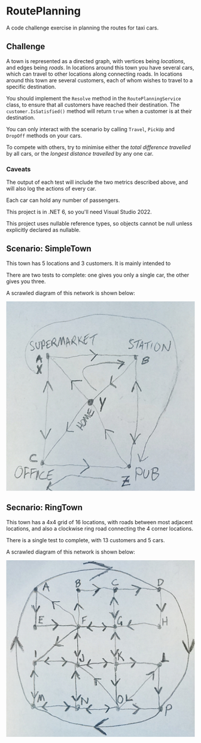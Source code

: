 # RoutePlanning

A code challenge exercise in planning the routes for taxi cars.

## Challenge
A town is represented as a directed graph, with vertices being _locations_, and edges being _roads_.
In locations around this town you have several cars, which can travel to other locations along connecting roads.
In locations around this town are several customers, each of whom wishes to travel to a specific destination.

You should implement the `Resolve` method in the `RoutePlanningService` class, to ensure that all customers have reached their destination. The `customer.IsSatisfied()` method will return `true` when a customer is at their destination.

You can only interact with the scenario by calling `Travel`, `PickUp` and `DropOff` methods on your cars.

To compete with others, try to minimise either the _total difference travelled_ by all cars, or the _longest distance travelled_ by any one car.

### Caveats
The output of each test will include the two metrics described above, and will also log the actions of every car.

Each car can hold any number of passengers.

This project is in .NET 6, so you'll need Visual Studio 2022.

This project uses nullable reference types, so objects cannot be null unless explicitly declared as nullable.

## Scenario: SimpleTown

This town has 5 locations and 3 customers. It is mainly intended to 

There are two tests to complete: one gives you only a single car, the other gives you three.

A scrawled diagram of this network is shown below:

<img src="SimpleTown.jpg" width="512"/>

## Secnario: RingTown

This town has a 4x4 grid of 16 locations, with roads between most adjacent locations, and also a clockwise ring road connecting the 4 corner locations.

There is a single test to complete, with 13 customers and 5 cars.

A scrawled diagram of this network is shown below:

<img src="RingTown.jpg" width="512"/>
